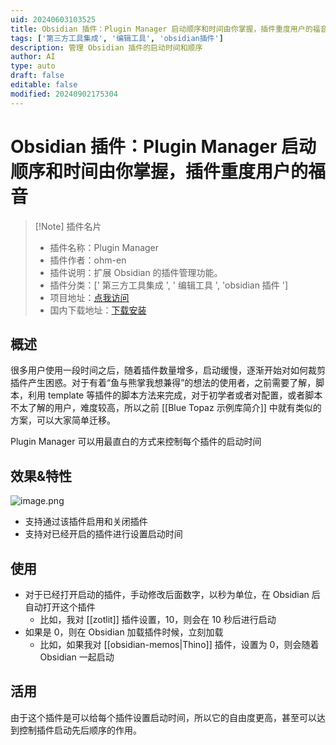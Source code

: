 ```yaml
---
uid: 20240603103525
title: Obsidian 插件：Plugin Manager 启动顺序和时间由你掌握，插件重度用户的福音
tags: ['第三方工具集成', '编辑工具', 'obsidian插件']
description: 管理 Obsidian 插件的启动时间和顺序
author: AI
type: auto
draft: false
editable: false
modified: 20240902175304
---
```


# Obsidian 插件：Plugin Manager 启动顺序和时间由你掌握，插件重度用户的福音

> [!Note] 插件名片
> - 插件名称：Plugin Manager
> - 插件作者：ohm-en
> - 插件说明：扩展 Obsidian 的插件管理功能。
> - 插件分类：[' 第三方工具集成 ', ' 编辑工具 ', 'obsidian 插件 ']
> - 项目地址：[点我访问](https://github.com/ohm-en/obsidian-plugin-manager)
> - 国内下载地址：[下载安装](https://pkmer.cn/products/plugin/pluginMarket/?plugin-manager)

## 概述

很多用户使用一段时间之后，随着插件数量增多，启动缓慢，逐渐开始对如何裁剪插件产生困惑。对于有着“鱼与熊掌我想兼得”的想法的使用者，之前需要了解，脚本，利用 template 等插件的脚本方法来完成，对于初学者或者对配置，或者脚本不太了解的用户，难度较高，所以之前 [[Blue Topaz 示例库简介]] 中就有类似的方案，可以大家简单迁移。

Plugin Manager 可以用最直白的方式来控制每个插件的启动时间

## 效果&特性

![image.png](https://cdn.pkmer.cn/images/20240902173953.png!pkmer)

- 支持通过该插件启用和关闭插件
- 支持对已经开启的插件进行设置启动时间

## 使用

- 对于已经打开启动的插件，手动修改后面数字，以秒为单位，在 Obsidian 后自动打开这个插件
	- 比如，我对 [[zotlit]] 插件设置，10，则会在 10 秒后进行启动
- 如果是 0，则在 Obsidian 加载插件时候，立刻加载
	- 比如，如果我对 [[obsidian-memos|Thino]] 插件，设置为 0，则会随着 Obsidian 一起启动

## 活用

由于这个插件是可以给每个插件设置启动时间，所以它的自由度更高，甚至可以达到控制插件启动先后顺序的作用。